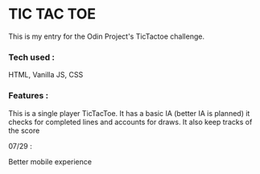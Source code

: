 # **TIC TAC TOE**

This is my entry for the Odin Project's TicTactoe challenge.

### Tech used :

HTML, Vanilla JS, CSS

### Features :

This is a single player TicTacToe. It has a basic IA (better IA is planned)
it checks for completed lines and accounts for draws. It also keep tracks of the score

07/29 :

Better mobile experience
